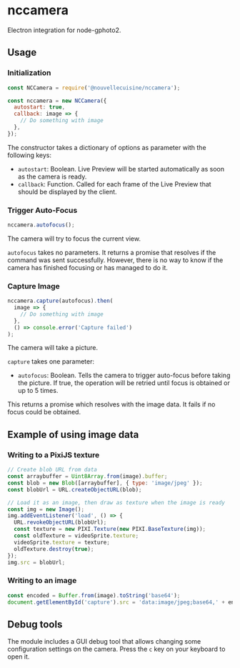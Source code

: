 # nccamera

Electron integration for node-gphoto2.

## Usage

### Initialization

```javascript
const NCCamera = require('@nouvellecuisine/nccamera');

const nccamera = new NCCamera({
  autostart: true,
  callback: image => {
    // Do something with image
  },
});
```

The constructor takes a dictionary of options as parameter with the following keys:

- `autostart`: Boolean. Live Preview will be started automatically as soon as
  the camera is ready.
- `callback`: Function. Called for each frame of the Live Preview that should
  be displayed by the client.

### Trigger Auto-Focus

```javascript
nccamera.autofocus();
```

The camera will try to focus the current view.

`autofocus` takes no parameters. It returns a promise that resolves if
the command was sent successfully. However, there is no way to know
if the camera has finished focusing or has managed to do it.

### Capture Image

```javascript
nccamera.capture(autofocus).then(
  image => {
    // Do something with image
  },
  () => console.error('Capture failed')
);
```

The camera will take a picture.

`capture` takes one parameter:

- `autofocus`: Boolean. Tells the camera to trigger auto-focus before taking the
  picture. If true, the operation will be retried until focus is obtained or up to
  5 times.

This returns a promise which resolves with the image data. It fails if no focus
could be obtained.

## Example of using image data

### Writing to a PixiJS texture

```javascript
// Create blob URL from data
const arraybuffer = Uint8Array.from(image).buffer;
const blob = new Blob([arraybuffer], { type: 'image/jpeg' });
const blobUrl = URL.createObjectURL(blob);

// Load it as an image, then draw as texture when the image is ready
const img = new Image();
img.addEventListener('load', () => {
  URL.revokeObjectURL(blobUrl);
  const texture = new PIXI.Texture(new PIXI.BaseTexture(img));
  const oldTexture = videoSprite.texture;
  videoSprite.texture = texture;
  oldTexture.destroy(true);
});
img.src = blobUrl;
```

### Writing to an image

```javascript
const encoded = Buffer.from(image).toString('base64');
document.getElementById('capture').src = 'data:image/jpeg;base64,' + encoded;
```

## Debug tools

The module includes a GUI debug tool that allows changing some configuration
settings on the camera. Press the `c` key on your keyboard to open it.
